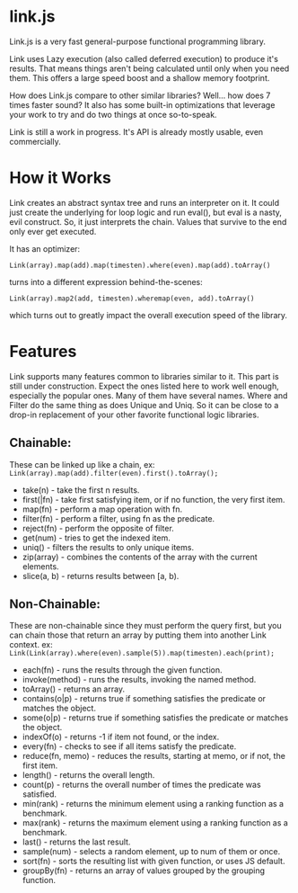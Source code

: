 link.js
=======

Link.js is a very fast general-purpose functional programming library.

Link uses Lazy execution (also called deferred execution) to produce it's results.
That means things aren't being calculated until only when you need them. This offers
a large speed boost and a shallow memory footprint.

How does Link.js compare to other similar libraries? Well... how does 7 times faster sound?
It also has some built-in optimizations that leverage your work to try and do two things
at once so-to-speak.

Link is still a work in progress. It's API is already mostly usable, even commercially.

How it Works
============

Link creates an abstract syntax tree and runs an interpreter on it. It could just create
the underlying for loop logic and run eval(), but eval is a nasty, evil construct. So, it
just interprets the chain. Values that survive to the end only ever get executed.

It has an optimizer:

`Link(array).map(add).map(timesten).where(even).map(add).toArray()`

turns into a different expression behind-the-scenes:

`Link(array).map2(add, timesten).wheremap(even, add).toArray()`

which turns out to greatly impact the overall execution speed of the library.

Features
========

Link supports many features common to libraries similar to it.
This part is still under construction. Expect the ones listed here to work well enough,
especially  the popular ones. Many of them have several names. Where and Filter do the same
thing as does Unique and Uniq. So it can be close to a drop-in replacement of your other
favorite functional logic libraries.

Chainable:
----------

These can be linked up like a chain,
ex: `Link(array).map(add).filter(even).first().toArray();`

- take(n)     - take the first n results.
- first(|fn)  - take first satisfying item, or if no function, the very first item.
- map(fn)     - perform a map operation with fn.
- filter(fn)  - perform a filter, using fn as the predicate.
- reject(fn)  - perform the opposite of filter.
- get(num)    - tries to get the indexed item.
- uniq()      - filters the results to only unique items.
- zip(array)  - combines the contents of the array with the current elements.
- slice(a, b) - returns results between [a, b).

Non-Chainable:
--------------

These are non-chainable since they must perform the query first, but you can chain those
that return an array by putting them into another Link context.
ex: `Link(Link(array).where(even).sample(5)).map(timesten).each(print);`

- each(fn)         - runs the results through the given function.
- invoke(method)   - runs the results, invoking the named method.
- toArray()        - returns an array.
- contains(o|p)    - returns true if something satisfies the predicate or matches the object.
- some(o|p)        - returns true if something satisfies the predicate or matches the object.
- indexOf(o)       - returns -1 if item not found, or the index.
- every(fn)        - checks to see if all items satisfy the predicate.
- reduce(fn, memo) - reduces the results, starting at memo, or if not, the first item.
- length()         - returns the overall length.
- count(p)         - returns the overall number of times the predicate was satisfied.
- min(rank)        - returns the minimum element using a ranking function as a benchmark.
- max(rank)        - returns the maximum element using a ranking function as a benchmark.
- last()           - returns the last result.
- sample(num)      - selects a random element, up to num of them or once.
- sort(fn)         - sorts the resulting list with given function, or uses JS default.
- groupBy(fn)      - returns an array of values grouped by the grouping function.
